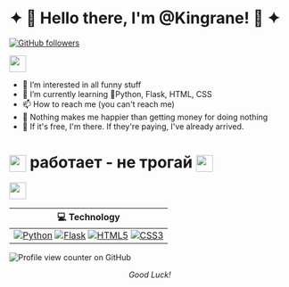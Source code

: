 # ✦ 👑 Hello there, I'm @Kingrane! 👑 ✦
[![GitHub followers](https://img.shields.io/github/followers/Kingrane?label=Follow&style=social)](https://github.com/Kingrane/?tab=follow)

<div>
    <img src="https://cultofthepartyparrot.com/parrots/hd/githubparrot.gif" width="30" height="30"/>
</div>

- 👀 I’m interested in all funny stuff
- 🌌 I’m currently learning 🐍Python, Flask, HTML, CSS
- 📫 How to reach me (you can't reach me)
- 🤑 Nothing makes me happier than getting money for doing nothing
- 🎁 If it's free, I'm there. If they're paying, I've already arrived.
 # <img src="https://cultofthepartyparrot.com/parrots/hd/mustacheparrot.gif" width="30" height="30" style="vertical-align: middle;"/> работает -  не трогай <img src="https://cultofthepartyparrot.com/parrots/hd/mustacheparrot.gif" width="30" height="30" style="vertical-align: middle;"/>

<div>
    <img src="https://cultofthepartyparrot.com/parrots/hd/laptop_parrot.gif" width="30" height="30"/>
</div>


| 💻 **Technology** |
| - |
| [![Python](https://img.shields.io/static/v1?label=&message=Python&color=3776AB&logo=Python&logoColor=FFFFFF)](https://www.python.org/) [![Flask](https://img.shields.io/static/v1?label=&message=Flask&color=000000&logo=Flask&logoColor=FFFFFF)](https://flask.palletsprojects.com/) [![HTML5](https://img.shields.io/static/v1?label=&message=HTML5&color=E34F26&logo=HTML5&logoColor=FFFFFF)](https://developer.mozilla.org/en-US/docs/Web/HTML) [![CSS3](https://img.shields.io/static/v1?label=&message=CSS3&color=1572B6&logo=CSS3&logoColor=FFFFFF)](https://developer.mozilla.org/en-US/docs/Web/CSS) |


![Profile view counter on GitHub](https://komarev.com/ghpvc/?username=Kingrane)

<p align="center">
 <i>Good Luck!</i>
</p>

<!---
Kingrane/Kingrane is a ✨ special ✨ repository because its `README.md` (this file) appears on your GitHub profile.
You can click the Preview link to take a look at your changes.
--->

